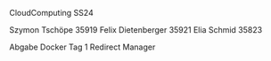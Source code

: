 CloudComputing SS24 

Szymon Tschöpe 35919
Felix Dietenberger 35921
Elia Schmid 35823

Abgabe Docker Tag 1
Redirect Manager
